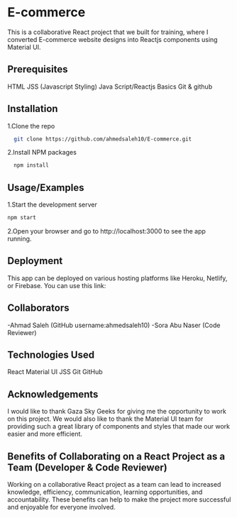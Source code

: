 
# E-commerce


This is a collaborative React project that we built for training, where I converted E-commerce website designs into Reactjs components using Material UI.

## Prerequisites
HTML
JSS (Javascript Styling)
Java Script/Reactjs Basics
Git & github

## Installation
1.Clone the repo

```bash
  git clone https://github.com/ahmedsaleh10/E-commerce.git
```
2.Install NPM packages
```bash
  npm install
```

## Usage/Examples
1.Start the development server


```javascript
npm start

```
2.Open your browser and go to http://localhost:3000 to see the app running.

## Deployment

This app can be deployed on various hosting platforms like Heroku, Netlify, or Firebase. You can use this link:

## Collaborators
-Ahmad Saleh (GitHub username:ahmedsaleh10)
-Sora Abu Naser (Code Reviewer)

## Technologies Used
React
Material UI
JSS
Git
GitHub
## Acknowledgements

I would like to thank Gaza Sky Geeks for giving me the opportunity to work on this project. We would also like to thank the Material UI team for providing such a great library of components and styles that made our work easier and more efficient.

## Benefits of Collaborating on a React Project as a Team (Developer & Code Reviewer)
Working on a collaborative React project as a team can lead to increased knowledge, efficiency, communication, learning opportunities, and accountability. These benefits can help to make the project more successful and enjoyable for everyone involved.
